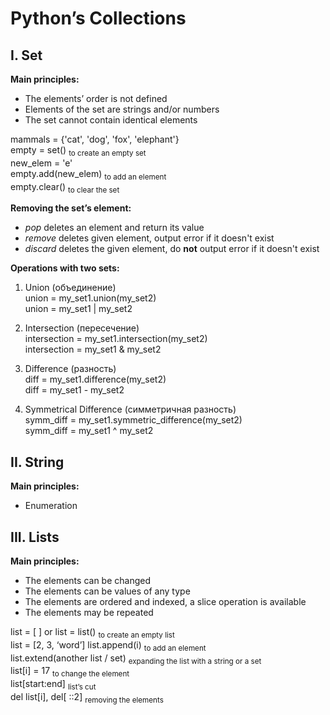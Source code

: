 # Python’s Collections

## I.	Set
  
**Main principles:**  

   - The elements’ order is not defined  
   - Elements of the set are strings and/or numbers  
   - The set cannot contain identical elements  

mammals = {'cat', 'dog', 'fox', 'elephant'}  
empty = set() <sub>to create an empty set</sub>  
new_elem = 'e'  
empty.add(new_elem) <sub>to add an element</sub>  
empty.clear() <sub>to clear the set</sub>  

**Removing the set’s element:**  

   - _pop_ deletes an element and return its value  
   - _remove_ deletes given element, output error if it doesn't exist  
   - _discard_ deletes the given element, do **not** output error if it doesn't exist  

 **Operations with two sets:**  
 
   1.	Union (объединение)  
      union = my_set1.union(my_set2)  
      union = my_set1 | my_set2  

   2.	Intersection (пересечение)  
      intersection = my_set1.intersection(my_set2)  
      intersection = my_set1 & my_set2  

   3.	Difference (разность)  
      diff = my_set1.difference(my_set2)  
      diff = my_set1 - my_set2  

   4.	Symmetrical Difference (симметричная разность)  
      symm_diff = my_set1.symmetric_difference(my_set2)  
      symm_diff = my_set1 ^ my_set2  


## II.	String  

**Main principles:**  

   - Enumeration  

## III.	Lists  

**Main principles:**  

   - The elements can be changed  
   - The elements can be values of any type  
   - The elements are ordered and indexed, a slice operation is available  
   - The elements may be repeated  

list = [ ] or list = list() <sub>to create an empty list</sub>  
list = [2, 3, ‘word’]
list.append(i) <sub>to add an element</sub>  
list.extend(another list / set) <sub>expanding the list with a string or a set</sub>  
list[i] = 17 <sub>to change the element</sub>  
list[start:end] <sub>list’s cut</sub>  
del list[i], del[ ::2] <sub>removing the elements</sub>

